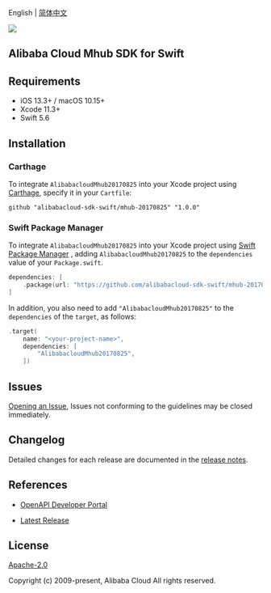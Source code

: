 English | [简体中文](README-CN.md)

![](https://aliyunsdk-pages.alicdn.com/icons/AlibabaCloud.svg)

## Alibaba Cloud Mhub SDK for Swift

## Requirements

- iOS 13.3+ / macOS 10.15+
- Xcode 11.3+
- Swift 5.6

## Installation

### Carthage

To integrate `AlibabacloudMhub20170825` into your Xcode project using [Carthage](https://github.com/Carthage/Carthage), specify it in your `Cartfile`:

```ogdl
github "alibabacloud-sdk-swift/mhub-20170825" "1.0.0"
```

### Swift Package Manager

To integrate `AlibabacloudMhub20170825` into your Xcode project using [Swift Package Manager](https://swift.org/package-manager/) , adding `AlibabacloudMhub20170825` to the `dependencies` value of your `Package.swift`.

```swift
dependencies: [
    .package(url: "https://github.com/alibabacloud-sdk-swift/mhub-20170825.git", from: "1.0.0")
]
```

In addition, you also need to add `"AlibabacloudMhub20170825"` to the `dependencies` of the `target`, as follows:

```swift
.target(
    name: "<your-project-name>",
    dependencies: [
        "AlibabacloudMhub20170825",
    ])
```

## Issues

[Opening an Issue](https://github.com/alibabacloud-sdk-swift/mhub-20170825/issues/new), Issues not conforming to the guidelines may be closed immediately.

## Changelog

Detailed changes for each release are documented in the [release notes](./ChangeLog.txt).

## References

* [OpenAPI Developer Portal](https://next.api.alibabacloud.com/home)
- [Latest Release](https://github.com/alibabacloud-sdk-swift/mhub-20170825)

## License

[Apache-2.0](http://www.apache.org/licenses/LICENSE-2.0)

Copyright (c) 2009-present, Alibaba Cloud All rights reserved.
